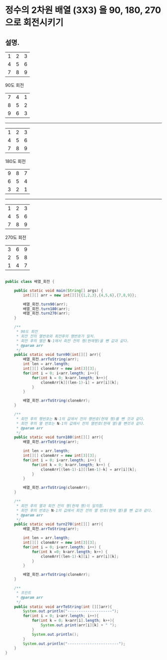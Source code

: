 # 정수의 2차원 배열 (3X3) 을 90, 180, 270으로 회전시키기
## 설명.

||||
|---|---|---|
|1|2|3|              
|4|5|6|   
|7|8|9|  

 90도 회전
 
||||  
|---|---|---|        
|7|4|1|              
|8|5|2|   
|9|6|3|   

---
||||                    
|---|---|---|        
|1|2|3|              
|4|5|6|   
|7|8|9| 

180도 회전

||||                
|---|---|---|        
|9|8|7|              
|6|5|4|   
|3|2|1|
---

||||                   
|---|---|---|        
|1|2|3|              
|4|5|6|   
|7|8|9|   

 270도 회전
 
||||                  
|---|---|---|        
|3|6|9|              
|2|5|8|   
|1|4|7|

```java

public class 배열_회전 {

    public static void main(String[] args) {
        int[][] arr = new int[][]{{1,2,3},{4,5,6},{7,8,9}};

        배열_회전.turn90(arr);
        배열_회전.turn180(arr);
        배열_회전.turn270(arr);
    }

    /**
     * 90도 회전
     * 회전 전의 열번호와 회전후의 행번호가 일치.
     * 회전 후의 열은 N-1에서 회전 전의 행(현재행)을 뺀 값과 같다.
     * @param arr
     */
    public static void turn90(int[][] arr){
        배열_회전.arrToString(arr);
        int len = arr.length;
        int[][] cloneArr = new int[3][3];
        for(int i = 0; i<arr.length; i++){
            for(int k = 0; k<arr.length; k++){
                cloneArr[k][(len-1)-i] = arr[i][k];
            }
        }

        배열_회전.arrToString(cloneArr);
    }

    /**
     * 회전 후의 행번호는 N-1의 값에서 전의 행번호(현재 행)를 뺀 것과 같다.
     * 회전 후의 열 번호는 N-1의 값에서 전의 열번호(현재 열)를 뺀것과 같다.
     * @param arr
     */
    public static void turn180(int[][] arr){
        배열_회전.arrToString(arr);

        int len = arr.length;
        int[][] cloneArr = new int[3][3];
        for(int i = 0; i<arr.length; i++) {
            for(int k = 0; k<arr.length; k++) {
                cloneArr[(len-1)-i][(len-1)-k] = arr[i][k];
            }
        }

        배열_회전.arrToString(cloneArr);
    }

    /**
     * 회전 후의 열과 회전 전의 행(현재 행)이 일치함.
     * 회전 후의 번호는 N-1의 값에서 회전 전의 열 번호(현재 열)를 뺀 값과 같다.
     * @param arr
     */
    public static void turn270(int[][] arr){
        배열_회전.arrToString(arr);

        int len = arr.length;
        int[][] cloneArr = new int[3][3];
        for(int i = 0; i<arr.length; i++) {
            for(int k =0; k<arr.length; k++) {
                cloneArr[(len-1)-k][i] = arr[i][k];
            }
        }

        배열_회전.arrToString(cloneArr);
    }

    /**
     * 프린트
     * @param arr
     */
    public static void arrToString(int [][]arr){
        System.out.println("--------------------");
        for(int i = 0; i<arr.length; i++){
            for(int k = 0; k<arr[i].length; k++){
                System.out.print(arr[i][k] + " ");
            }
            System.out.println();
        }
        System.out.println("-----------------------");
    }
}

```